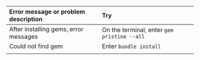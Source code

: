 |Error message or problem description                |Try                                                 |
|:---------------------------------------------------|:---------------------------------------------------|
|After installing gems, error messages               |On the terminal, enter `gem pristine --all`         |
|Could not find gem                                  |Enter `bundle install`                              |
|                                                    |                                                    |
